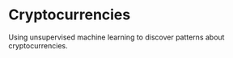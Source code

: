 # Cryptocurrencies
Using unsupervised machine learning to discover patterns about cryptocurrencies.
